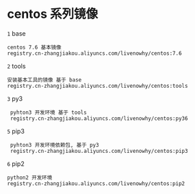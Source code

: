 # centos 系列镜像

  `1` base

    centos 7.6 基本镜像
    registry.cn-zhangjiakou.aliyuncs.com/livenowhy/centos:7.6
 
  `2` tools

    安装基本工具的镜像 基于 base
    registry.cn-zhangjiakou.aliyuncs.com/livenowhy/centos:tools
    
  `3` py3

     pyhton3 开发环境 基于 tools
     registry.cn-zhangjiakou.aliyuncs.com/livenowhy/centos:py36

  `5` pip3

     pyhton3 开发环境依赖包, 基于 py3
     registry.cn-zhangjiakou.aliyuncs.com/livenowhy/centos:pip3
     
     
  `6` pip2

    python2 开发环境
    registry.cn-zhangjiakou.aliyuncs.com/livenowhy/centos:pip2
